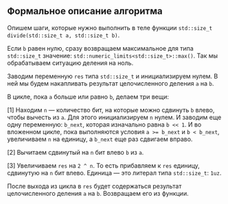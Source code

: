 ## Формальное описание алгоритма

Опишем шаги, которые нужно выполнить в теле функции `std::size_t divide(std::size_t a, std::size_t b)`.

Если `b` равен нулю, сразу возвращаем максимальное для типа `std::size_t` значение: `std::numeric_limits<std::size_t>::max()`. Так мы обрабатываем ситуацию деления на ноль.

Заводим переменную `res` типа `std::size_t` и инициализируем нулем. В ней мы будем накапливать результат целочисленного деления `a` на `b`.

В цикле, пока `a` больше или равно `b`, делаем три вещи:

[1] Находим `n` — количество бит, на которые можно сдвинуть `b` влево, чтобы вычесть из `a`. Для этого инициализируем `n` нулем. И заводим еще одну переменную: `b_next`, которая изначально равна `b << 1`. И во вложенном цикле, пока выполняются условия `a >= b_next` и `b < b_next`, увеличиваем `n` на единицу, а `b_next` еще раз сдвигаем вправо.

[2] Вычитаем сдвинутый на `n` бит влево `b` из `a`.

[3] Увеличиваем `res` на `2 ^ n`. То есть прибавляем к `res` единицу, сдвинутую на `n` бит влево. Единица — это литерал типа `std::size_t`: `1uz`.

После выхода из цикла в `res` будет содержаться результат целочисленного деления `a` на `b`. Возвращаем его из функции.
